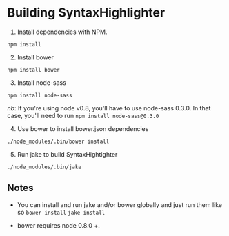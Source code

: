 Building SyntaxHighlighter
==========================

1. Install dependencies with NPM.

  `npm install`

2. Install bower

  `npm install bower`

3. Install node-sass

  `npm install node-sass`

  *nb*: If you're using node v0.8, you'll have to use node-sass 0.3.0. In that case, you'll need to run `npm install node-sass@0.3.0`

4. Use bower to install bower.json dependencies

  `./node_modules/.bin/bower install`

5. Run jake to build SyntaxHightighter

  `./node_modules/.bin/jake`

Notes
-----
* You can install and run jake and/or bower globally and just run them like so
  `bower install`
  `jake install`

* bower requires node 0.8.0 +.
